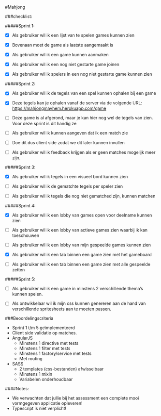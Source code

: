 #Mahjong


###checklist:

#####Sprint 1:
- [x] Als gebruiker wil ik een lijst van te spelen games kunnen zien

- [x] Bovenaan moet de game als laatste aangemaakt is

- [x] Als gebruiker wil ik een game kunnen aanmaken

- [x] Als gebruiker wil ik een nog niet gestarte game joinen

- [x] Als gebruiker wil ik spelers in een nog niet gestarte game kunnen zien



#####Sprint 2:
- [x] Als gebruiker wil ik de tegels van een spel kunnen ophalen bij een game

- [x] Deze tegels kan je ophalen vanaf de server via de volgende URL: https://mahjongmayhem.herokuapp.com/game

- [ ] Deze game is al afgerond, maar je kan hier nog wel de tegels van zien. Voor deze sprint is dit handig ze

- [ ] Als gebruiker wil ik kunnen aangeven dat ik een match zie

- [ ] Doe dit dus client side zodat we dit later kunnen invullen

- [ ] Als gebruiker wil ik feedback krijgen als er geen matches mogelijk meer zijn.



#####Sprint 3:
- [x] Als gebruiker wil ik tegels in een visueel bord kunnen zien

- [ ] Als gebruiker wil ik de gematchte tegels per speler zien

- [ ] Als gebruiker wil ik tegels die nog niet gematched zijn, kunnen matchen



#####Sprint 4:
- [x] Als gebruiker wil ik een lobby van games open voor deelname kunnen zien
   
- [ ]  Als gebruiker wil ik een lobby van actieve games zien waarbij ik kan toeschouwen
   
- [ ]  Als gebruiker wil ik een lobby van mijn gespeelde games kunnen zien

- [x] Als gebruiker wil ik een tab binnen een game zien met het gameboard
   
- [ ] Als gebruiker wil ik een tab binnen een game zien met alle gespeelde zetten 



#####Sprint 5:
- [ ]  Als gebruiker wil ik een game in minstens 2 verschillende thema’s kunnen spelen.
   
- [ ] Als ontwikkelaar wil ik mijn css kunnen genereren aan de hand van verschillende spritesheets aan te moeten passen. 




###Beoordelingscriteria
- Sprint 1 t/m 5 geïmplementeerd
- Client side validatie op matches.
- AngularJS 
  - Minstens 1 directive met tests
  - Minstens 1 filter met tests
  - Minstens 1 factory/service met tests
  - Met routing
- SASS
  - 2 templates (css-bestanden) afwisselbaar
  - Minstens 1 mixin
  - Variabelen onderhoudbaar

####Notes:
- We verwachten dat jullie bij het assessment een complete mooi vormgegeven applicatie opleveren!
- Typescript is niet verplicht!
